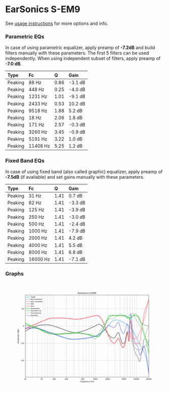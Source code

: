 # EarSonics S-EM9
See [usage instructions](https://github.com/jaakkopasanen/AutoEq#usage) for more options and info.

### Parametric EQs
In case of using parametric equalizer, apply preamp of **-7.2dB** and build filters manually
with these parameters. The first 5 filters can be used independently.
When using independent subset of filters, apply preamp of **-7.0 dB**.

| Type    | Fc       |    Q | Gain    |
|:--------|:---------|:-----|:--------|
| Peaking | 88 Hz    | 0.86 | -3.1 dB |
| Peaking | 448 Hz   | 0.25 | -4.0 dB |
| Peaking | 1231 Hz  | 1.01 | -9.1 dB |
| Peaking | 2433 Hz  | 0.53 | 10.2 dB |
| Peaking | 9518 Hz  | 1.88 | 5.2 dB  |
| Peaking | 18 Hz    | 2.06 | 1.8 dB  |
| Peaking | 171 Hz   | 2.57 | -0.3 dB |
| Peaking | 3260 Hz  | 3.45 | -0.9 dB |
| Peaking | 5191 Hz  | 3.22 | 1.0 dB  |
| Peaking | 11408 Hz | 5.25 | 1.2 dB  |

### Fixed Band EQs
In case of using fixed band (also called graphic) equalizer, apply preamp of **-7.5dB**
(if available) and set gains manually with these parameters.

| Type    | Fc       |    Q | Gain    |
|:--------|:---------|:-----|:--------|
| Peaking | 31 Hz    | 1.41 | 0.7 dB  |
| Peaking | 62 Hz    | 1.41 | -3.3 dB |
| Peaking | 125 Hz   | 1.41 | -3.9 dB |
| Peaking | 250 Hz   | 1.41 | -3.0 dB |
| Peaking | 500 Hz   | 1.41 | -2.4 dB |
| Peaking | 1000 Hz  | 1.41 | -7.9 dB |
| Peaking | 2000 Hz  | 1.41 | 4.2 dB  |
| Peaking | 4000 Hz  | 1.41 | 5.5 dB  |
| Peaking | 8000 Hz  | 1.41 | 6.8 dB  |
| Peaking | 16000 Hz | 1.41 | -7.1 dB |

### Graphs
![](./EarSonics%20S-EM9.png)